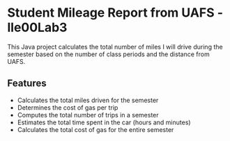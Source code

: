 # Student Mileage Report from UAFS - lle00Lab3
This Java project calculates the total number of miles I will drive during the semester based on the number of class periods and the distance from UAFS.

## Features
- Calculates the total miles driven for the semester
- Determines the cost of gas per trip
- Computes the total number of trips in a semester
- Estimates the total time spent in the car (hours and minutes)
- Calculates the total cost of gas for the entire semester
